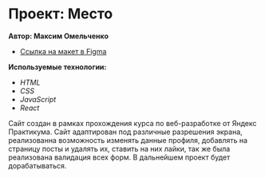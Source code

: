 # Проект: Место

__Автор: Максим Омельченко__
* [Ссылка на макет в Figma](https://www.figma.com/file/2cn9N9jSkmxD84oJik7xL7/JavaScript.-Sprint-4?node-id=28212%3A2&t=KjQiTXstqN6WKjmk-0)


__Используемые технологии:__

* _HTML_
* _CSS_
* _JavaScript_
* _React_

Сайт создан в рамках прохождения курса по веб-разработке от Яндекс Практикума. Сайт адаптирован под различные разрешения экрана, реализованна возможность изменять данные профиля, добавлять на страницу посты и удалять их, ставить на них лайки, так же была реализована валидация всех форм. В дальнейшем проект будет дорабатываться. 
